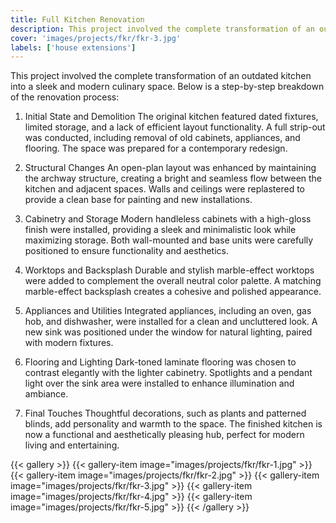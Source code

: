 ```yaml
---
title: Full Kitchen Renovation
description: This project involved the complete transformation of an outdated kitchen into a sleek and modern culinary space.
cover: 'images/projects/fkr/fkr-3.jpg'
labels: ['house extensions']
---
```


This project involved the complete transformation of an outdated kitchen into a sleek and modern culinary space. Below is a step-by-step breakdown of the renovation process:

1. Initial State and Demolition
The original kitchen featured dated fixtures, limited storage, and a lack of efficient layout functionality.
A full strip-out was conducted, including removal of old cabinets, appliances, and flooring. The space was prepared for a contemporary redesign.

2. Structural Changes
An open-plan layout was enhanced by maintaining the archway structure, creating a bright and seamless flow between the kitchen and adjacent spaces.
Walls and ceilings were replastered to provide a clean base for painting and new installations.

3. Cabinetry and Storage
Modern handleless cabinets with a high-gloss finish were installed, providing a sleek and minimalistic look while maximizing storage.
Both wall-mounted and base units were carefully positioned to ensure functionality and aesthetics.

4. Worktops and Backsplash
Durable and stylish marble-effect worktops were added to complement the overall neutral color palette.
A matching marble-effect backsplash creates a cohesive and polished appearance.

5. Appliances and Utilities
Integrated appliances, including an oven, gas hob, and dishwasher, were installed for a clean and uncluttered look.
A new sink was positioned under the window for natural lighting, paired with modern fixtures.

6. Flooring and Lighting
Dark-toned laminate flooring was chosen to contrast elegantly with the lighter cabinetry.
Spotlights and a pendant light over the sink area were installed to enhance illumination and ambiance.

7. Final Touches
Thoughtful decorations, such as plants and patterned blinds, add personality and warmth to the space.
The finished kitchen is now a functional and aesthetically pleasing hub, perfect for modern living and entertaining.

{{< gallery >}}
{{< gallery-item image="images/projects/fkr/fkr-1.jpg" >}}
{{< gallery-item image="images/projects/fkr/fkr-2.jpg" >}}
{{< gallery-item image="images/projects/fkr/fkr-3.jpg" >}}
{{< gallery-item image="images/projects/fkr/fkr-4.jpg" >}}
{{< gallery-item image="images/projects/fkr/fkr-5.jpg" >}}
{{< /gallery >}}